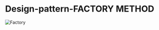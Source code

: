 # Design-pattern-FACTORY METHOD

![Factory](https://user-images.githubusercontent.com/43074465/126085092-c685e6a6-e164-4f8f-a263-2c519855ee03.jpg)
